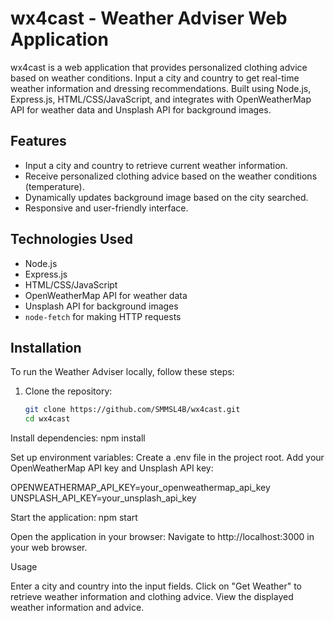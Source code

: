 # wx4cast - Weather Adviser Web Application

wx4cast is a web application that provides personalized clothing advice based on weather conditions. Input a city and country to get real-time weather information and dressing recommendations. Built using Node.js, Express.js, HTML/CSS/JavaScript, and integrates with OpenWeatherMap API for weather data and Unsplash API for background images.

## Features

- Input a city and country to retrieve current weather information.
- Receive personalized clothing advice based on the weather conditions (temperature).
- Dynamically updates background image based on the city searched.
- Responsive and user-friendly interface.

## Technologies Used

- Node.js
- Express.js
- HTML/CSS/JavaScript
- OpenWeatherMap API for weather data
- Unsplash API for background images
- `node-fetch` for making HTTP requests

## Installation

To run the Weather Adviser locally, follow these steps:

1. Clone the repository:
   ```bash
   git clone https://github.com/SMMSL4B/wx4cast.git
   cd wx4cast


Install dependencies:
  npm install

Set up environment variables:
Create a .env file in the project root.
Add your OpenWeatherMap API key and Unsplash API key:

 OPENWEATHERMAP_API_KEY=your_openweathermap_api_key
 UNSPLASH_API_KEY=your_unsplash_api_key

Start the application:
  npm start

Open the application in your browser:
Navigate to http://localhost:3000 in your web browser.

Usage

Enter a city and country into the input fields.
Click on "Get Weather" to retrieve weather information and clothing advice.
View the displayed weather information and advice.
